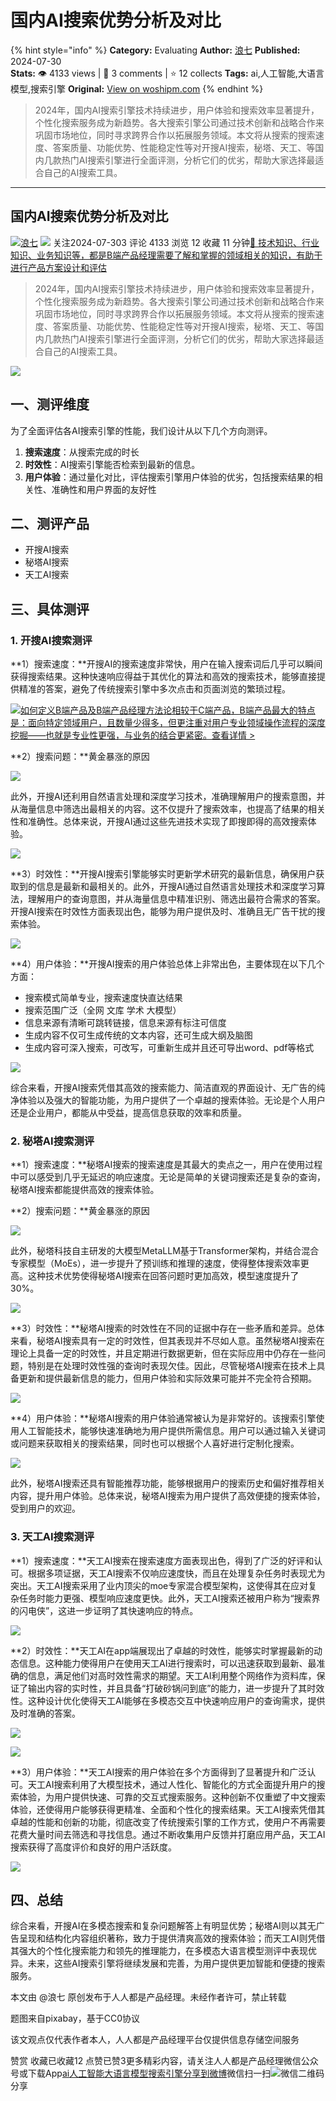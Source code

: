 # 国内AI搜索优势分析及对比
{% hint style="info" %}
**Category:** Evaluating
**Author:** [浪七](https://www.woshipm.com/u/1591054)
**Published:** 2024-07-30  
**Stats:** 👁️ 4133 views | 💬 3 comments | ⭐ 12 collects
**Tags:** ai,人工智能,大语言模型,搜索引擎
**Original:** [View on woshipm.com](https://www.woshipm.com/evaluating/6090760.html)
{% endhint %}
> 2024年，国内AI搜索引擎技术持续进步，用户体验和搜索效率显著提升，个性化搜索服务成为新趋势。各大搜索引擎公司通过技术创新和战略合作来巩固市场地位，同时寻求跨界合作以拓展服务领域。本文将从搜索的搜索速度、答案质量、功能优势、性能稳定性等对开搜AI搜索，秘塔、天工、等国内几款热门AI搜索引擎进行全面评测，分析它们的优劣，帮助大家选择最适合自己的AI搜索工具。

---

## 国内AI搜索优势分析及对比

[![](https://static.woshipm.com/view/woshipm_api_def_20240728230027_5931.jpg?imageView2/1/w/72/h/72/q/100)](https://www.woshipm.com/u/1591054)[浪七](https://www.woshipm.com/u/1591054) ![](https://static.woshipm.com/tag/1101_1@2x.png) 关注2024-07-303 评论 4133 浏览 12 收藏 11 分钟[🔗 技术知识、行业知识、业务知识等，都是B端产品经理需要了解和掌握的领域相关的知识，有助于进行产品方案设计和评估](https://ke.qidianla.com/courses/bcpm)

> 2024年，国内AI搜索引擎技术持续进步，用户体验和搜索效率显著提升，个性化搜索服务成为新趋势。各大搜索引擎公司通过技术创新和战略合作来巩固市场地位，同时寻求跨界合作以拓展服务领域。本文将从搜索的搜索速度、答案质量、功能优势、性能稳定性等对开搜AI搜索，秘塔、天工、等国内几款热门AI搜索引擎进行全面评测，分析它们的优劣，帮助大家选择最适合自己的AI搜索工具。

![](https://image.woshipm.com/2024/02/05/88769dd6-c40a-11ee-9e19-00163e142b65.png)

## 一、测评维度

为了全面评估各AI搜索引擎的性能，我们设计从以下几个方向测评。

1.  **搜索速度**：从搜索完成的时长
2.  **时效性**：AI搜索引擎能否检索到最新的信息。
3.  **用户体验**：通过量化对比，评估搜索引擎用户体验的优劣，包括搜索结果的相关性、准确性和用户界面的友好性

## 二、测评产品

*   开搜AI搜索
*   秘塔AI搜索
*   天工AI搜索

## 三、具体测评

### 1\. 开搜AI搜索测评

**1）搜索速度：**开搜AI的搜索速度非常快，用户在输入搜索词后几乎可以瞬间获得搜索结果。这种快速响应得益于其优化的算法和高效的搜索技术，能够直接提供精准的答案，避免了传统搜索引擎中多次点击和页面浏览的繁琐过程。

[![](https://image.woshipm.com/2023/08/02/72b77e4e-30e3-11ee-88e7-00163e0b5ff3.png)如何定义B端产品及B端产品经理方法论相较于C端产品，B端产品最大的特点是：面向特定领域用户，且数量少得多，但更注重对用户专业领域操作流程的深度挖掘——也就是专业性更强，与业务的结合更紧密。查看详情 >](https://ke.qidianla.com/courses/bcpm)

**2）搜索问题：**黄金暴涨的原因

![](https://image.woshipm.com/2024/07/29/85c30600-4d95-11ef-ab7e-00163e0b5ff3.png)

此外，开搜AI还利用自然语言处理和深度学习技术，准确理解用户的搜索意图，并从海量信息中筛选出最相关的内容。这不仅提升了搜索效率，也提高了结果的相关性和准确性。总体来说，开搜AI通过这些先进技术实现了即搜即得的高效搜索体验。

![](https://image.woshipm.com/2024/07/29/980ab998-4d95-11ef-9703-00163e0b5ff3.png)

**3）时效性：**开搜AI搜索引擎能够实时更新学术研究的最新信息，确保用户获取到的信息是最新和最相关的。此外，开搜AI通过自然语言处理技术和深度学习算法，理解用户的查询意图，并从海量信息中精准识别、筛选出最符合需求的答案。开搜AI搜索在时效性方面表现出色，能够为用户提供及时、准确且无广告干扰的搜索体验。

![](https://image.woshipm.com/2024/07/29/a35ebec0-4d95-11ef-ab7e-00163e0b5ff3.png)

**4）用户体验：**开搜AI搜索的用户体验总体上非常出色，主要体现在以下几个方面：

*   搜索模式简单专业，搜索速度快直达结果
*   搜索范围广泛（全网 文库 学术 大模型）
*   信息来源有清晰可跳转链接，信息来源有标注可信度
*   生成内容不仅可生成传统的文本内容，还可生成大纲及脑图
*   生成内容可深入搜索，可改写，可重新生成并且还可导出word、pdf等格式

![](https://image.woshipm.com/2024/07/29/be650d32-4d95-11ef-a653-00163e0b5ff3.png)

综合来看，开搜AI搜索凭借其高效的搜索能力、简洁直观的界面设计、无广告的纯净体验以及强大的智能功能，为用户提供了一个卓越的搜索体验。无论是个人用户还是企业用户，都能从中受益，提高信息获取的效率和质量。

### 2\. 秘塔AI搜索测评

**1）搜索速度：**秘塔AI搜索的搜索速度是其最大的卖点之一，用户在使用过程中可以感受到几乎无延迟的响应速度。无论是简单的关键词搜索还是复杂的查询，秘塔AI搜索都能提供高效的搜索体验。

**2）搜索问题：**黄金暴涨的原因

![](https://image.woshipm.com/2024/07/29/d7648e02-4d95-11ef-9703-00163e0b5ff3.png)

此外，秘塔科技自主研发的大模型MetaLLM基于Transformer架构，并结合混合专家模型（MoEs），进一步提升了预训练和推理的速度，使得整体搜索效率更高。这种技术优势使得秘塔AI搜索在回答问题时更加高效，模型速度提升了30%。

![](https://image.woshipm.com/2024/07/29/ea96e1a0-4d95-11ef-ab7e-00163e0b5ff3.png)

**3）时效性：**秘塔AI搜索的时效性在不同的证据中存在一些矛盾和差异。总体来看，秘塔AI搜索具有一定的时效性，但其表现并不尽如人意。虽然秘塔AI搜索在理论上具备一定的时效性，并且定期进行数据更新，但在实际应用中仍存在一些问题，特别是在处理时效性强的查询时表现欠佳。因此，尽管秘塔AI搜索在技术上具备更新和提供最新信息的能力，但用户体验和实际效果可能并不完全符合预期。

![](https://image.woshipm.com/2024/07/29/1a138208-4d96-11ef-ab7e-00163e0b5ff3.jpg)

**4）用户体验：**秘塔AI搜索的用户体验通常被认为是非常好的。该搜索引擎使用人工智能技术，能够快速准确地为用户提供所需信息。用户可以通过输入关键词或问题来获取相关的搜索结果，同时也可以根据个人喜好进行定制化搜索。

![](https://image.woshipm.com/2024/07/29/118c02ae-4d96-11ef-84b5-00163e0b5ff3.png)

此外，秘塔AI搜索还具有智能推荐功能，能够根据用户的搜索历史和偏好推荐相关内容，提升用户体验。总体来说，秘塔AI搜索为用户提供了高效便捷的搜索体验，受到用户的欢迎。

### 3\. 天工AI搜索测评

**1）搜索速度：**天工AI搜索在搜索速度方面表现出色，得到了广泛的好评和认可。根据多项证据，天工AI搜索不仅响应速度快，而且在处理复杂任务时表现尤为突出。天工AI搜索采用了业内顶尖的moe专家混合模型架构，这使得其在应对复杂任务时能力更强、模型响应速度更快。此外，天工AI搜索还被用户称为“搜索界的闪电侠”，这进一步证明了其快速响应的特点。

![](https://image.woshipm.com/2024/07/29/49a866fa-4d96-11ef-a653-00163e0b5ff3.jpg)

**2）时效性：**天工AI在app端展现出了卓越的时效性，能够实时掌握最新的动态信息。这种能力使得用户在使用天工AI进行搜索时，可以迅速获取到最新、最准确的信息，满足他们对高时效性需求的期望。天工AI利用整个网络作为资料库，保证了输出内容的实时性，并且具备“打破砂锅问到底”的能力，进一步提升了其时效性。这种设计优化使得天工AI能够在多模态交互中快速响应用户的查询需求，提供及时准确的答案。

![](https://image.woshipm.com/2024/07/29/5177f5e4-4d96-11ef-b783-00163e0b5ff3.png)

![](https://image.woshipm.com/2024/07/29/58565e1e-4d96-11ef-ab7e-00163e0b5ff3.jpg)

**3）用户体验：**天工AI搜索的用户体验在多个方面得到了显著提升和广泛认可。天工AI搜索利用了大模型技术，通过人性化、智能化的方式全面提升用户的搜索体验，为用户提供快速、可靠的交互式搜索服务。这种创新不仅重塑了中文搜索体验，还使得用户能够获得更精准、全面和个性化的搜索结果。天工AI搜索凭借其卓越的性能和创新的功能，彻底改变了传统搜索引擎的工作方式，使用户不再需要花费大量时间去筛选和寻找信息。通过不断收集用户反馈并打磨应用产品，天工AI搜索获得了高度评价和良好的用户活跃度。

![](https://image.woshipm.com/2024/07/29/6c0dfa98-4d96-11ef-a653-00163e0b5ff3.jpg)

## 四、总结

综合来看，开搜AI在多模态搜索和复杂问题解答上有明显优势；秘塔AI则以其无广告呈现和结构化内容组织著称，致力于提供清爽高效的搜索体验；而天工AI则凭借其强大的个性化搜索能力和领先的推理能力，在多模态大语言模型测评中表现优异。未来，这些AI搜索引擎将继续发展和完善，为用户提供更加智能和便捷的搜索服务。

本文由 @浪七 原创发布于人人都是产品经理。未经作者许可，禁止转载

题图来自pixabay，基于CC0协议

该文观点仅代表作者本人，人人都是产品经理平台仅提供信息存储空间服务

赞赏 收藏已收藏12 点赞已赞3更多精彩内容，请关注人人都是产品经理微信公众号或下载App[ai](https://www.woshipm.com/tag/ai)[人工智能](https://www.woshipm.com/tag/%e4%ba%ba%e5%b7%a5%e6%99%ba%e8%83%bd)[大语言模型](https://www.woshipm.com/tag/%e5%a4%a7%e8%af%ad%e8%a8%80%e6%a8%a1%e5%9e%8b)[搜索引擎](https://www.woshipm.com/tag/%e6%90%9c%e7%b4%a2%e5%bc%95%e6%93%8e)[分享到微博](https://service.weibo.com/share/share.php?appkey=2775287854&title=国内AI搜索优势分析及对比&url=https://www.woshipm.com/evaluating/6090760.html&pic=https://image.woshipm.com/2024/02/05/88769dd6-c40a-11ee-9e19-00163e142b65.png)微信扫一扫![微信二维码](https://api.pwmqr.com/qrcode/create/?url=https://www.woshipm.com/evaluating/6090760.html)分享